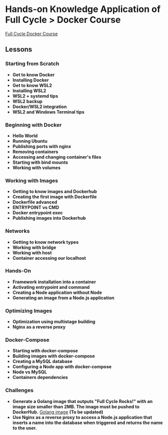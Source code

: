 # Hands-on Knowledge Application of Full Cycle > Docker Course

[Full Cycle Docker Course](https://fullcycle.com.br/)

## Lessons

### Starting from Scratch
- **Get to know Docker**
- **Installing Docker**
- **Get to know WSL2**
- **Installing WSL2**
- **WSL2 + systemd tips**
- **WSL2 backup**
- **Docker/WSL2 integration**
- **WSL2 and Windows Terminal tips**

### Beginning with Docker
- **Hello World**
- **Running Ubuntu**
- **Publishing ports with nginx**
- **Removing containers**
- **Accessing and changing container's files**
- **Starting with bind mounts**
- **Working with volumes**

### Working with Images
- **Getting to know images and Dockerhub**
- **Creating the first image with Dockerfile**
- **Dockerfile advanced**
- **ENTRYPOINT vs CMD**
- **Docker entrypoint exec**
- **Publishing images into Dockerhub**

### Networks
- **Getting to know network types**
- **Working with bridge**
- **Working with host**
- **Container accessing our localhost**

### Hands-On
- **Framework installation into a container**
- **Activating entrypoint and command**
- **Creating a Node application without Node**
- **Generating an image from a Node.js application**

### Optimizing Images
- **Optimization using multistage building**
- **Nginx as a reverse proxy**

### Docker-Compose
- **Starting with docker-compose**
- **Building images with docker-compose**
- **Creating a MySQL database**
- **Configuring a Node app with docker-compose**
- **Node vs MySQL**
- **Containers dependencies**

### Challenges
- **Generate a Golang image that outputs "Full Cycle Rocks!" with an image size smaller than 2MB. The image must be pushed to DockerHub.** [Golang image](https://hub.docker.com/repository/docker/gianverdum/golang/general) **(To be updated)**
- **Use Nginx as a reverse proxy to access a Node.js application that inserts a name into the database when triggered and returns the name to the user.**
